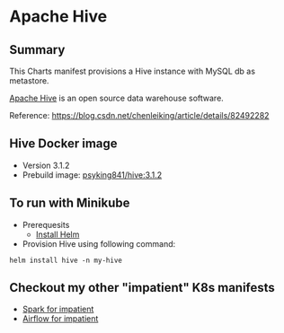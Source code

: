 # Apache Hive

## Summary
This Charts manifest provisions a Hive instance with MySQL db as metastore.

[Apache Hive](https://hive.apache.org/) is an open source data warehouse software.

Reference:
https://blog.csdn.net/chenleiking/article/details/82492282

## Hive Docker image
* Version 3.1.2
* Prebuild image: [psyking841/hive:3.1.2](https://cloud.docker.com/u/psyking841/repository/docker/psyking841/hive)

## To run with Minikube
* Prerequesits
    * [Install Helm](https://helm.sh/docs/using_helm/)
* Provision Hive using following command:
```$bash
helm install hive -n my-hive
```
## Checkout my other "impatient" K8s manifests
* [Spark for impatient](https://github.com/psyking841/spark-cluster-for-impatient)
* [Airflow for impatient](https://github.com/psyking841/airflow-for-impatient)
